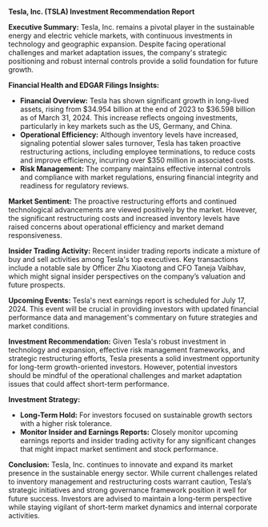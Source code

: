 **Tesla, Inc. (TSLA) Investment Recommendation Report**

**Executive Summary:**
Tesla, Inc. remains a pivotal player in the sustainable energy and electric vehicle markets, with continuous investments in technology and geographic expansion. Despite facing operational challenges and market adaptation issues, the company's strategic positioning and robust internal controls provide a solid foundation for future growth.

**Financial Health and EDGAR Filings Insights:**

- **Financial Overview:** Tesla has shown significant growth in long-lived assets, rising from $34.954 billion at the end of 2023 to $36.598 billion as of March 31, 2024. This increase reflects ongoing investments, particularly in key markets such as the US, Germany, and China.
- **Operational Efficiency:** Although inventory levels have increased, signaling potential slower sales turnover, Tesla has taken proactive restructuring actions, including employee terminations, to reduce costs and improve efficiency, incurring over $350 million in associated costs.
- **Risk Management:** The company maintains effective internal controls and compliance with market regulations, ensuring financial integrity and readiness for regulatory reviews.

**Market Sentiment:**
The proactive restructuring efforts and continued technological advancements are viewed positively by the market. However, the significant restructuring costs and increased inventory levels have raised concerns about operational efficiency and market demand responsiveness.

**Insider Trading Activity:**
Recent insider trading reports indicate a mixture of buy and sell activities among Tesla's top executives. Key transactions include a notable sale by Officer Zhu Xiaotong and CFO Taneja Vaibhav, which might signal insider perspectives on the company’s valuation and future prospects.

**Upcoming Events:**
Tesla's next earnings report is scheduled for July 17, 2024. This event will be crucial in providing investors with updated financial performance data and management's commentary on future strategies and market conditions.

**Investment Recommendation:**
Given Tesla's robust investment in technology and expansion, effective risk management frameworks, and strategic restructuring efforts, Tesla presents a solid investment opportunity for long-term growth-oriented investors. However, potential investors should be mindful of the operational challenges and market adaptation issues that could affect short-term performance.

**Investment Strategy:**

- **Long-Term Hold:** For investors focused on sustainable growth sectors with a higher risk tolerance.
- **Monitor Insider and Earnings Reports:** Closely monitor upcoming earnings reports and insider trading activity for any significant changes that might impact market sentiment and stock performance.

**Conclusion:**
Tesla, Inc. continues to innovate and expand its market presence in the sustainable energy sector. While current challenges related to inventory management and restructuring costs warrant caution, Tesla’s strategic initiatives and strong governance framework position it well for future success. Investors are advised to maintain a long-term perspective while staying vigilant of short-term market dynamics and internal corporate activities.
